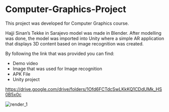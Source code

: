 # Computer-Graphics-Project

This project was developed for Computer Graphics course. 

Hajji Sinan’s Tekke in Sarajevo model was made in Blender. After modelling was done, the model was imported into Unity where a simple AR application that displays 3D content based on image recognition was created.

By following the link that was provided you can find:
+ Demo video
+ Image that was used for Image recognition
+ APK File
+ Unity project

https://drive.google.com/drive/folders/1Ofd6FCTdcSwLKkKQ1CDdUMk_HS0B5x0c


![render_1](https://user-images.githubusercontent.com/92484750/215611435-c39beaef-a913-4ddc-b405-25a09ba054b4.png)
